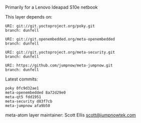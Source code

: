 Primarily for a Lenovo Ideapad S10e netbook

This layer depends on:

    URI: git://git.yoctoproject.org/poky.git
    branch: dunfell

    URI: git://git.openembedded.org/meta-openembedded
    branch: dunfell

    URI: git://git.yoctoproject.org/meta-security.git
    branch: dunfell

    URI: https://github.com/jumpnow/meta-jumpnow.git
    branch: dunfell


Latest commits:

    poky 0fc9d32ae1
    meta-openembedded 8a72d29e0
    meta-qt5 fdd1951
    meta-security d83f7cb
    meta-jumpnow afa9b50

meta-atom layer maintainer: Scott Ellis <scott@jumpnowtek.com>
